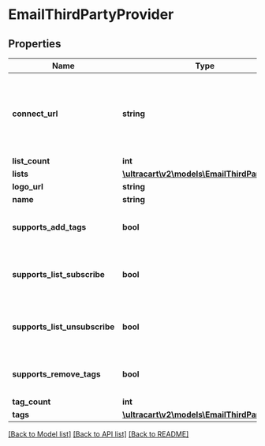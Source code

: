# EmailThirdPartyProvider

## Properties
Name | Type | Description | Notes
------------ | ------------- | ------------- | -------------
**connect_url** | **string** | URL to the settings screen to connect.  Null if the provider is already connected. | [optional] 
**list_count** | **int** | list_count | [optional] 
**lists** | [**\ultracart\v2\models\EmailThirdPartyList[]**](EmailThirdPartyList.md) | lists | [optional] 
**logo_url** | **string** | logo_url | [optional] 
**name** | **string** | name | [optional] 
**supports_add_tags** | **bool** | True if this provider can support adding tags | [optional] 
**supports_list_subscribe** | **bool** | True if this provider can support list subscribe | [optional] 
**supports_list_unsubscribe** | **bool** | True if this provider can support list unsubscribe | [optional] 
**supports_remove_tags** | **bool** | True if this provider can support remove tags | [optional] 
**tag_count** | **int** | tag_count | [optional] 
**tags** | [**\ultracart\v2\models\EmailThirdPartyTag[]**](EmailThirdPartyTag.md) | tags | [optional] 

[[Back to Model list]](../README.md#documentation-for-models) [[Back to API list]](../README.md#documentation-for-api-endpoints) [[Back to README]](../README.md)


